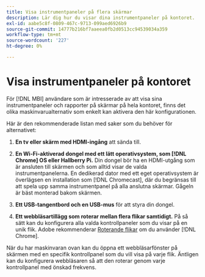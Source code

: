 ```yaml
---
title: Visa instrumentpaneler på flera skärmar
description: Lär dig hur du visar dina instrumentpaneler på kontoret.
exl-id: aabe5c8f-0809-467c-9713-099aed6926b9
source-git-commit: 14777b216bf7aaeea0fb2d0513cc94539034a359
workflow-type: tm+mt
source-wordcount: '227'
ht-degree: 0%

---
```


# Visa instrumentpaneler på kontoret

För [!DNL MBI] användare som är intresserade av att visa sina instrumentpaneler och rapporter på skärmar på hela kontoret, finns det olika maskinvarualternativ som enkelt kan aktivera den här konfigurationen.

Här är den rekommenderade listan med saker som du behöver för alternativet:

1. **En tv eller skärm med HDMI-ingång** att sända till.

1. **En Wi-Fi-aktiverad dongel med ett lätt operativsystem, som [!DNL Chrome] OS eller Hallberry Pi.** Din dongel bör ha en HDMI-utgång som är ansluten till skärmen och som alltid visar de valda instrumentpanelerna. En dedikerad dator med ett eget operativsystem är överlägsen en installation som [!DNL Chromecast], där du begränsas till att spela upp samma instrumentpanel på alla anslutna skärmar. Gågeln är bäst monterad bakom skärmen.

1. **Ett USB-tangentbord och en USB-mus** för att styra din dongel.

1. **Ett webbläsartillägg som roterar mellan flera flikar samtidigt.** På så sätt kan du konfigurera alla valda kontrollpaneler som du visar på en unik flik. Adobe rekommenderar [Roterande flikar](https://chrome.google.com/webstore/detail/revolver-tabs/dlknooajieciikpedpldejhhijacnbda?hl=en) om du använder [!DNL Chrome].

När du har maskinvaran ovan kan du öppna ett webbläsarfönster på skärmen med en specifik kontrollpanel som du vill visa på varje flik. Äntligen kan du konfigurera webbläsaren så att den roterar genom varje kontrollpanel med önskad frekvens.
